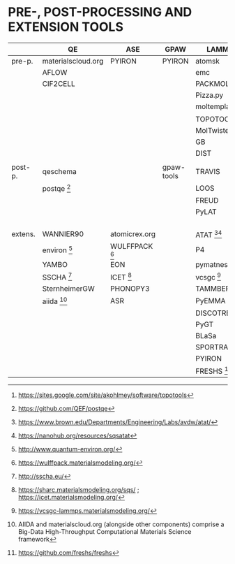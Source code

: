 
# PRE-, POST-PROCESSING AND EXTENSION TOOLS

|       |QE                |ASE           |GPAW        |LAMMPS         |
|-------|------------------|--------------|------------|---------------|
|pre-p. |materialscloud.org|PYIRON        |PYIRON      |atomsk         |
|       |AFLOW             |              |            |emc            |
|       |CIF2CELL          |              |            |PACKMOL        |
|       |                  |              |            |Pizza.py       |
|       |                  |              |            |moltemplate.org|
|       |                  |              |            |TOPOTOOLS [^1] |
|       |                  |              |            |MolTwister     |
|       |                  |              |            |GB             |
|       |                  |              |            |DIST           |
|       |                  |              |            |               |
|post-p.|qeschema          |              |gpaw-tools  |TRAVIS         |
|       |postqe [^2]       |              |            |LOOS           |
|       |                  |              |            |FREUD          |
|       |                  |              |            |PyLAT          |
|       |                  |              |            |               |
|       |                  |              |            |               |
|       |                  |              |            |               |
|       |                  |              |            |               |
|extens.|WANNIER90         |atomicrex.org |            |ATAT [^3][^4]  |
|       |environ [^5]      |WULFFPACK [^6]|            |P4             |
|       |YAMBO             |EON           |            |pymatnest      |
|       |SSCHA [^7]        |ICET [^8]     |            |vcsgc [^9]     |
|       |SternheimerGW     |PHONOPY3      |            |TAMMBER        |
|       |aiida [^10]       |ASR           |            |PyEMMA         |
|       |                  |              |            |DISCOTRESS     |
|       |                  |              |            |PyGT           |
|       |                  |              |            |BLaSa          |
|       |                  |              |            |SPORTRAN       |
|       |                  |              |            |PYIRON         |
|       |                  |              |            |FRESHS [^11]   |

[^1]: https://sites.google.com/site/akohlmey/software/topotools
[^2]: https://github.com/QEF/postqe
[^3]: https://www.brown.edu/Departments/Engineering/Labs/avdw/atat/
[^4]: https://nanohub.org/resources/sqsatat
[^5]: http://www.quantum-environ.org/ 
[^6]: https://wulffpack.materialsmodeling.org/ 
[^7]: http://sscha.eu/
[^8]: https://sharc.materialsmodeling.org/sqs/ ; https://icet.materialsmodeling.org/
[^9]: https://vcsgc-lammps.materialsmodeling.org/
[^10]: AIIDA and materialscloud.org (alongside other components) comprise a Big-Data High-Throughput Computational Materials Science framework
[^11]: https://github.com/freshs/freshs
